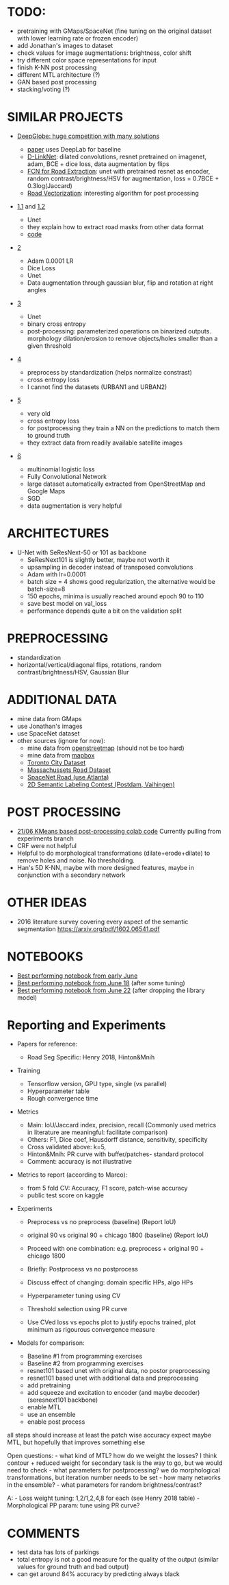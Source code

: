 # TODO:

- pretraining with GMaps/SpaceNet (fine tuning on the original dataset with lower learning rate or frozen encoder)
- add Jonathan's images to dataset
- check values for image augmentations: brightness, color shift
- try different color space representations for input
- finish K-NN post processing
- different MTL architecture (?)
- GAN based post processing
- stacking/voting (?)

# SIMILAR PROJECTS
- [DeepGlobe: huge competition with many solutions](http://deepglobe.org/leaderboard.html)
    - [paper](https://www.researchgate.net/publication/325215555_DeepGlobe_2018_A_Challenge_to_Parse_the_Earth_through_Satellite_Images) uses DeepLab for baseline
    - [D-LinkNet](http://openaccess.thecvf.com/content_cvpr_2018_workshops/papers/w4/Zhou_D-LinkNet_LinkNet_With_CVPR_2018_paper.pdf): dilated convolutions, resnet pretrained on imagenet, adam, BCE + dice loss, data augmentation by flips  
    - [FCN for Road Extraction](http://openaccess.thecvf.com/content_cvpr_2018_workshops/papers/w4/Buslaev_Fully_Convolutional_Network_CVPR_2018_paper.pdf): unet with pretrained resnet as encoder, random contrast/brightness/HSV for augmentation, loss = 0.7BCE + 0.3log(Jaccard)
    - [Road Vectorization](http://openaccess.thecvf.com/content_cvpr_2018_workshops/papers/w4/Filin_Road_Detection_With_CVPR_2018_paper.pdf): interesting algorithm for post processing

- [1.1](https://medium.com/the-downlinq/broad-area-satellite-imagery-semantic-segmentation-basiss-4a7ea2c8466f) and [1.2](https://medium.com/the-downlinq/creating-training-datasets-for-the-spacenet-road-detection-and-routing-challenge-6f970d413e2f)
    - Unet
    - they explain how to extract road masks from other data format
    - [code](https://github.com/CosmiQ/basiss)

- [2](https://blog.insightdatascience.com/deep-learning-for-disaster-recovery-45c8cd174d7a)
    - Adam 0.0001 LR
    - Dice Loss
    - Unet
    - Data augmentation through gaussian blur, flip and rotation at right angles

- [3](https://deepsense.ai/deep-learning-for-satellite-imagery-via-image-segmentation/)
    - Unet
    - binary cross entropy
    - post-processing: parameterized operations on binarized outputs. morphology dilation/erosion to remove objects/holes smaller than a given threshold

- [4](https://www.cs.toronto.edu/~vmnih/docs/noisy_maps.pdf)
    - preprocess by standardization (helps normalize constrast)
    - cross entropy loss
    - I cannot find the datasets (URBAN1 and URBAN2)

- [5](https://www.cs.toronto.edu/~hinton/absps/road_detection.pdf)
    - very old
    - cross entropy loss
    - for postprocessing they train a NN on the predictions to match them to ground truth
    - they extract data from readily available satellite images
    
- [6](https://ethz.ch/content/dam/ethz/special-interest/baug/igp/photogrammetry-remote-sensing-dam/documents/pdf/Papers/Learning%20Aerial%20Image.pdf)
    - multinomial logistic loss
    - Fully Convolutional Network
    - large dataset automatically extracted from OpenStreetMap and Google Maps
    - SGD
    - data augmentation is very helpful

# ARCHITECTURES
- U-Net with SeResNext-50 or 101 as backbone
    - SeResNext101 is slightly better, maybe not worth it
    - upsampling in decoder instead of transposed convolutions
    - Adam with lr=0.0001
    - batch size = 4 shows good regularization, the alternative would be batch-size=8
    - 150 epochs, minima is usually reached around epoch 90 to 110
    - save best model on val_loss
    - performance depends quite a bit on the validation split

# PREPROCESSING
- standardization
- horizontal/vertical/diagonal flips, rotations, random contrast/brightness/HSV, Gaussian Blur

# ADDITIONAL DATA
- mine data from GMaps
- use Jonathan's images
- use SpaceNet dataset
- other sources (ignore for now):
    - mine data from [openstreetmap](https://help.openstreetmap.org/questions/44378/obtaining-unlabeled-road-data-layer) (should not be too hard)
    - mine data from [mapbox](https://docs.mapbox.com/vector-tiles/reference/mapbox-streets-v8/)
    - [Toronto City Dataset](http://www.cs.toronto.edu/~wenjie/papers/iccv17/wang_etal_iccv17.pdf)
    - [Massachussets Road Dataset](https://www.cs.toronto.edu/~vmnih/data/)
    - [SpaceNet Road (use Atlanta)](https://spacenetchallenge.github.io/datasets/spacenetRoads-summary.html)
    - [2D Semantic Labeling Contest (Postdam, Vaihingen)](http://www2.isprs.org/commissions/comm3/wg4/2d-sem-label-potsdam.html)

# POST PROCESSING
- [21/06 KMeans based post-processing colab code](https://colab.research.google.com/drive/1QWsI6bJnnN2MuU65U2AbGBXkj7fdjl0m?usp=sharing) Currently pulling from experiments branch
- CRF were not helpful
- Helpful to do morphological transformations (dilate+erode+dilate) to remove holes and noise. No thresholding.
- Han's 5D K-NN, maybe with more designed features, maybe in conjunction with a secondary network

# OTHER IDEAS
- 2016 literature survey covering every aspect of the semantic segmentation https://arxiv.org/pdf/1602.06541.pdf

# NOTEBOOKS
- [Best performing notebook from early June](https://colab.research.google.com/drive/11TNtlbcO_8kfSW39JXHiHJcWpIZ3NQWS?usp=sharing)
- [Best performing notebook from June 18](https://colab.research.google.com/drive/1n9rgCBDHuTttykR5Fz6JNRiEO253iIu2?usp=sharing) (after some tuning)
- [Best performing notebook from June 22](https://colab.research.google.com/drive/12BbjdJz_upR8Q2Ta5bCH24lO0844VcnB?usp=sharing) (after dropping the library model)

# Reporting and Experiments
- Papers for reference: 
    - Road Seg Specific: Henry 2018, Hinton&Mnih
- Training
    - Tensorflow version, GPU type, single (vs parallel)
    - Hyperparameter table
    - Rough convergence time
- Metrics
    - Main: IoU/Jaccard index, precision, recall (Commonly used metrics in literature are meaningful: facilitate comparison)
    - Others: F1, Dice coef, Hausdorff distance, sensitivity, specificity
    - Cross validated above: k=5,
    - Hinton&Mnih: PR curve with buffer/patches- standard protocol
    - Comment: accuracy is not illustrative

- Metrics to report (according to Marco):
	- from 5 fold CV: Accuracy, F1 score, patch-wise accuracy
	- public test score on kaggle

- Experiments
    - Preprocess vs no preprocess (baseline) (Report IoU)
    - original 90 vs original 90 + chicago 1800 (baseline) (Report IoU)
    - Proceed with one combination: e.g. preprocess + original 90 + chicago 1800
    - Briefly: Postprocess vs no postprocess
    
    - Discuss effect of changing: domain specific HPs, algo HPs

    - Hyperparameter tuning using CV
    - Threshold selection using PR curve
    - Use CVed loss vs epochs plot to justify epochs trained, plot minimum as rigourous convergence measure

- Models for comparison:
	- Baseline #1 from programming exercises
	- Baseline #2 from programming exercises
	- resnet101 based unet with original data, no postor preprocessing
	- resnet101 based unet with additional data and preprocessing
	- add pretraining
	- add squeeze and excitation to encoder (and maybe decoder) (seresnext101 backbone)
	- enable MTL
	- use an ensemble
	- enable post process

all steps should increase at least the patch wise accuracy expect maybe MTL, but hopefully that improves something else

Open questions:
	- what kind of MTL? how do we weight the losses? I think contour + reduced weight for secondary task is the way to go, but we would need to check
	- what parameters for postprocessing? we do morphological transformations, but iteration number needs to be set
	- how many networks in the ensemble?
	- what parameters for random brightness/contrast?
    
A:
        - Loss weight tuning: 1,2/1,2,4,8 for each (see Henry 2018 table)
	- Morphological PP param: tune using PR curve?

# COMMENTS
- test data has lots of parkings
- total entropy is not a good measure for the quality of the output (similar values for ground truth and bad output)
- can get around 84% accuracy by predicting always black
